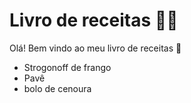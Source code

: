 # Livro de receitas :man_cook:

Olá! Bem vindo ao meu livro de receitas :wave:

- Strogonoff de frango
- Pavê
- bolo de cenoura